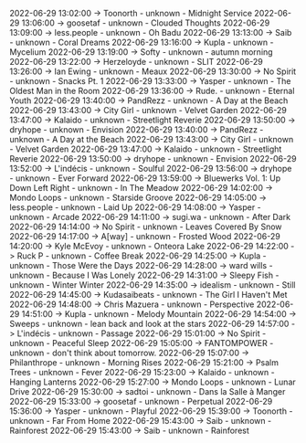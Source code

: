 2022-06-29 13:02:00 -> Toonorth - unknown - Midnight Service
2022-06-29 13:06:00 -> goosetaf - unknown - Clouded Thoughts
2022-06-29 13:09:00 -> less.people - unknown - Oh Badu
2022-06-29 13:13:00 -> Saib - unknown - Coral Dreams
2022-06-29 13:16:00 -> Kupla - unknown - Mycelium
2022-06-29 13:19:00 -> Softy - unknown - autumn morning
2022-06-29 13:22:00 -> Herzeloyde - unknown - SLIT
2022-06-29 13:26:00 -> Ian Ewing - unknown - Meaux
2022-06-29 13:30:00 -> No Spirit - unknown - Snacks Pt. 1
2022-06-29 13:33:00 -> Yasper - unknown - The Oldest Man in the Room
2022-06-29 13:36:00 -> Rude. - unknown - Eternal Youth
2022-06-29 13:40:00 -> PandRezz - unknown - A Day at the Beach
2022-06-29 13:43:00 -> City Girl - unknown - Velvet Garden
2022-06-29 13:47:00 -> Kalaido - unknown - Streetlight Reverie
2022-06-29 13:50:00 -> dryhope - unknown - Envision
2022-06-29 13:40:00 -> PandRezz - unknown - A Day at the Beach
2022-06-29 13:43:00 -> City Girl - unknown - Velvet Garden
2022-06-29 13:47:00 -> Kalaido - unknown - Streetlight Reverie
2022-06-29 13:50:00 -> dryhope - unknown - Envision
2022-06-29 13:52:00 -> L'indécis - unknown - Soulful
2022-06-29 13:56:00 -> dryhope - unknown - Ever Forward
2022-06-29 13:59:00 -> Bluewerks Vol. 1: Up Down Left Right - unknown - In The Meadow
2022-06-29 14:02:00 -> Mondo Loops - unknown - Starside Groove
2022-06-29 14:05:00 -> less.people - unknown - Laid Up
2022-06-29 14:08:00 -> Yasper - unknown - Arcade
2022-06-29 14:11:00 -> sugi.wa - unknown - After Dark
2022-06-29 14:14:00 -> No Spirit - unknown - Leaves Covered By Snow
2022-06-29 14:17:00 -> A[way] - unknown - Frosted Wood
2022-06-29 14:20:00 -> Kyle McEvoy - unknown - Onteora Lake
2022-06-29 14:22:00 -> Ruck P - unknown - Coffee Break
2022-06-29 14:25:00 -> Kupla - unknown - Those Were the Days
2022-06-29 14:28:00 -> ward wills - unknown - Because I Was Lonely
2022-06-29 14:31:00 -> Sleepy Fish - unknown - Winter Winter
2022-06-29 14:35:00 -> idealism - unknown - Still
2022-06-29 14:45:00 -> Kudasaibeats - unknown - The Girl I Haven't Met
2022-06-29 14:48:00 -> Chris Mazuera - unknown - Perspective
2022-06-29 14:51:00 -> Kupla - unknown - Melody Mountain
2022-06-29 14:54:00 -> Sweeps - unknown - lean back and look at the stars
2022-06-29 14:57:00 -> L'indécis - unknown - Passage
2022-06-29 15:01:00 -> No Spirit - unknown - Peaceful Sleep
2022-06-29 15:05:00 -> FANTOMPOWER - unknown - don't think about tomorrow.
2022-06-29 15:07:00 -> Philanthrope - unknown - Morning Rises
2022-06-29 15:21:00 -> Psalm Trees - unknown - Fever
2022-06-29 15:23:00 -> Kalaido - unknown - Hanging Lanterns
2022-06-29 15:27:00 -> Mondo Loops - unknown - Lunar Drive
2022-06-29 15:30:00 -> sadtoi - unknown - Dans la Salle à Manger
2022-06-29 15:33:00 -> goosetaf - unknown - Perpetual
2022-06-29 15:36:00 -> Yasper - unknown - Playful
2022-06-29 15:39:00 -> Toonorth - unknown - Far From Home
2022-06-29 15:43:00 -> Saib - unknown - Rainforest
2022-06-29 15:43:00 -> Saib - unknown - Rainforest
